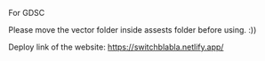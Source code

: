 For GDSC 

Please move the vector folder inside assests folder before using. :))

Deploy link of the website:
https://switchblabla.netlify.app/
